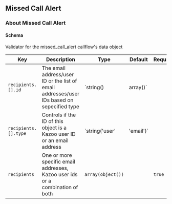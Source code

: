 ## Missed Call Alert

### About Missed Call Alert

#### Schema

Validator for the missed_call_alert callflow's data object



Key | Description | Type | Default | Required
--- | ----------- | ---- | ------- | --------
`recipients.[].id` | The email address/user ID or the list of email addresses/user IDs based on sepecified type | `string() | array()` |   | `true`
`recipients.[].type` | Controls if the ID of this object is a Kazoo user ID or an email address | `string('user' | 'email')` |   | `true`
`recipients` | One or more specific email addresses, Kazoo user ids or a combination of both | `array(object())` |   | `true`



